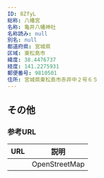 ```yaml
---
ID: 8ZfyL
総称: 八幡宮
名称: 亀井八幡神社
名称読み: null
別名: null
都道府県: 宮城県
区域: 東松島市
緯度: 38.4476737
経度: 141.2275931
郵便番号: 9810501
住所: 宮城県東松島市赤井中２号６５
---
```


## その他

### 参考URL

| URL | 説明          |
| --- | ------------- |
|     | OpenStreetMap |
